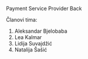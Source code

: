 Payment Service Provider Back

Članovi tima:
1. Aleksandar	Bjelobaba
2. Lea	Kalmar
3. Lidija	Suvajdžić
4. Natalija Šašić
